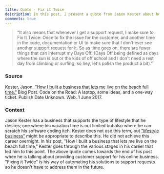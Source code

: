 ```yaml
---
title: Quote - Fix it Twice
description: In this post, I present a quote from Jason Kester about how he handles fixing customer support requests for his online businesses.
comments: true
---
```


> “It also means that whenever I get a support request, I make sure to Fix It Twice: Once to fix the issue for the customer, and another time in the code, documentation or UI to make sure that I don't ever see another support request for it. So as time goes on, there are fewer things that can interrupt my Days Off. (Days Off being defined as days where the sun is out or the kids of off school and I don't need a rest day from climbing or surfing, so hey, let's polish the product a bit).”

### Source
Kester, Jason. [“How I built a business that lets me live on the beach full time.”][quote] Blog Post. Code on the Road: A laptop, some ideas, and a one-way ticket. Publish Date Unknown. Web. 1 June 2017.

### Context
Jason Kester has a business that supports the type of lifestyle that he desires; one where his vacation time is not limited but also where he can scratch his software coding itch.  Kester does not use this term, but ["lifestyle business"][lifestyle-business] might be appropriate to describe this.  He did not achieve this career overnight.  In his post, "How I built a business that lets me live on the beach full time," Kester goes through the various stages in his career that led him to this point.  The above quote comes towards the end of his post when he is talking about providing customer support for his online business.  "Fixing it Twice" is his way of automating his solutions to support requests so he doesn't have to address them in the future.


[lifestyle-business]: https://en.wikipedia.org/wiki/Lifestyle_business
[quote]: http://www.expatsoftware.com/Articles/guy-on-the-beach-with-a-laptop.html
